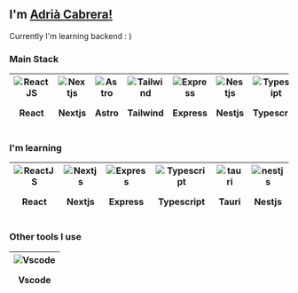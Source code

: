 ## I'm [Adrià Cabrera!](https://github.com/Luqueee/)
Currently I'm learning backend : )


### Main Stack
| <div><img src="https://skillicons.dev/icons?i=react" alt="ReactJS" /> <p>React</p> </div> | <div><img src="https://skillicons.dev/icons?i=nextjs" alt="Nextjs" /> <p>Nextjs</p> </div> | <div><img src="https://skillicons.dev/icons?i=astro" alt="Astro" /> <p>Astro</p> </div> | <div><img src="https://skillicons.dev/icons?i=tailwind" alt="Tailwind" /> <p>Tailwind</p> </div> | <div><img src="https://skillicons.dev/icons?i=express" alt="Express" /> <p>Express</p> </div> | <div><img src="https://skillicons.dev/icons?i=nestjs" alt="Nestjs" /> <p>Nestjs</p> </div> | <div><img src="https://skillicons.dev/icons?i=typescript" alt="Typescript" /> <p>Typescript</p> </div> | <div><img src="https://skillicons.dev/icons?i=mongodb" alt="MongoDB" /> <p>MongoDB</p> </div> |  <div><img src="https://skillicons.dev/icons?i=redis" alt="Redis" /> <p>MongoDB</p> </div> |
| --- | --- | --- | --- | --- | --- | --- | --- | --- |

### I'm learning
| <div><img src="https://skillicons.dev/icons?i=react" alt="ReactJS" /> <p>React</p> </div> | <div><img src="https://skillicons.dev/icons?i=nextjs" alt="Nextjs" /> <p>Nextjs</p> </div> | <div><img src="https://skillicons.dev/icons?i=express" alt="Express" /> <p>Express</p> </div> | <div><img src="https://skillicons.dev/icons?i=typescript" alt="Typescript" /> <p>Typescript</p> </div> | <div><img src="https://skillicons.dev/icons?i=tauri" alt="tauri" /> <p>Tauri</p> </div> | <div><img src="https://skillicons.dev/icons?i=nestjs" alt="nestjs" /> <p>Nestjs</p> </div> 
| --- | --- | --- | --- | --- | --- |

### Other tools I use
 | <div><img src="https://skillicons.dev/icons?i=vscode" alt="Vscode" /> <p>Vscode</p> </div> |
| --- |

